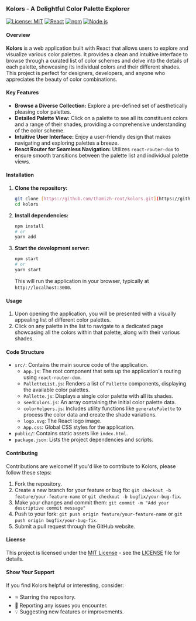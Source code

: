 ### Kolors - A Delightful Color Palette Explorer

[![License: MIT](https://img.shields.io/badge/License-MIT-yellow.svg)](https://opensource.org/licenses/MIT)
[![React](https://img.shields.io/badge/React-v18.2.0-blue)](https://react.dev/)
[![npm](https://img.shields.io/badge/npm-v9.5.0-red)](https://www.npmjs.com/)
[![Node.js](https://img.shields.io/badge/Node.js-v18.15.0-green)](https://nodejs.org/en)

#### Overview

**Kolors** is a web application built with React that allows users to explore and visualize various color palettes. It provides a clean and intuitive interface to browse through a curated list of color schemes and delve into the details of each palette, showcasing its individual colors and their different shades. This project is perfect for designers, developers, and anyone who appreciates the beauty of color combinations.

#### Key Features

* **Browse a Diverse Collection:** Explore a pre-defined set of aesthetically pleasing color palettes.
* **Detailed Palette View:** Click on a palette to see all its constituent colors and a range of their shades, providing a comprehensive understanding of the color scheme.
* **Intuitive User Interface:** Enjoy a user-friendly design that makes navigating and exploring palettes a breeze.
* **React Router for Seamless Navigation:** Utilizes `react-router-dom` to ensure smooth transitions between the palette list and individual palette views.

#### Installation

1.  **Clone the repository:**
    ```bash
    git clone [https://github.com/thamizh-root/kolors.git](https://github.com/thamizh-root/kolors.git)
    cd kolors
    ```

2.  **Install dependencies:**
    ```bash
    npm install
    # or
    yarn add
    ```

3.  **Start the development server:**
    ```bash
    npm start
    # or
    yarn start
    ```
    This will run the application in your browser, typically at `http://localhost:3000`.

#### Usage

1.  Upon opening the application, you will be presented with a visually appealing list of different color palettes.
2.  Click on any palette in the list to navigate to a dedicated page showcasing all the colors within that palette, along with their various shades.

#### Code Structure

* `src/`: Contains the main source code of the application.
    * `App.js`: The root component that sets up the application's routing using `react-router-dom`.
    * `PalletteList.js`: Renders a list of `Pallette` components, displaying the available color palettes.
    * `Pallette.js`: Displays a single color palette with all its shades.
    * `seedColors.js`: An array containing the initial color palette data.
    * `colorHelpers.js`: Includes utility functions like `generatePalette` to process the color data and create the shade variations.
    * `logo.svg`: The React logo image.
    * `App.css`: Global CSS styles for the application.
* `public/`: Contains static assets like `index.html`.
* `package.json`: Lists the project dependencies and scripts.

#### Contributing

Contributions are welcome! If you'd like to contribute to Kolors, please follow these steps:

1.  Fork the repository.
2.  Create a new branch for your feature or bug fix: `git checkout -b feature/your-feature-name` or `git checkout -b bugfix/your-bug-fix`.
3.  Make your changes and commit them: `git commit -m "Add your descriptive commit message"`
4.  Push to your fork: `git push origin feature/your-feature-name` or `git push origin bugfix/your-bug-fix`.
5.  Submit a pull request through the GitHub website.

#### License

This project is licensed under the [MIT License](https://opensource.org/licenses/MIT) - see the [LICENSE](https://github.com/thamizh-root/kolors/blob/main/LICENSE) file for details.

#### Show Your Support

If you find Kolors helpful or interesting, consider:

* ⭐ Starring the repository.
* 🐛 Reporting any issues you encounter.
* 💡 Suggesting new features or improvements.

